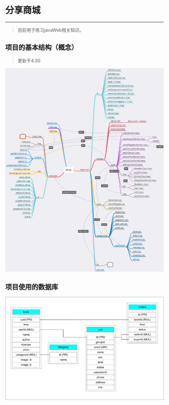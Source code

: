 # 分享商城
------
> 目前用于练习javaWeb相关知识。

## 项目的基本结构（概念）
> 更新于4.30

![shop](IMGForREADME/shop.png)

## 项目使用的数据库

![shop_db](IMGForREADME/shop_db.svg)